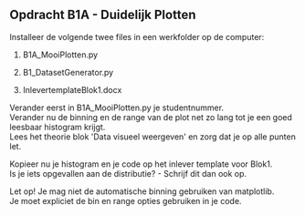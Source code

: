 

## Opdracht B1A - Duidelijk Plotten

Installeer de volgende twee files in een werkfolder op de computer:

1. B1A_MooiPlotten.py

2. B1_DatasetGenerator.py

3. InlevertemplateBlok1.docx

Verander eerst in B1A_MooiPlotten.py je studentnummer.<br>
Verander nu de binning en de range van de plot net zo lang tot je een goed leesbaar histogram krijgt.<br>
Lees het theorie blok 'Data visueel weergeven' en zorg dat je op alle punten let.

Kopieer nu je histogram en je code op het inlever template voor Blok1. <br>
Is je iets opgevallen aan de distributie? - Schrijf dit dan ook op.

Let op! Je mag niet de automatische binning gebruiken van matplotlib.<br>
Je moet expliciet de bin en range opties gebruiken in je code.
